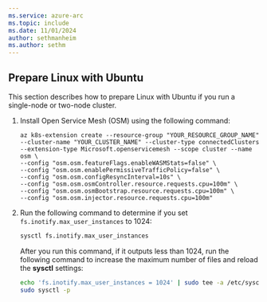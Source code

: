 ```yaml
---
ms.service: azure-arc
ms.topic: include
ms.date: 11/01/2024
author: sethmanheim
ms.author: sethm
---
```


## Prepare Linux with Ubuntu

This section describes how to prepare Linux with Ubuntu if you run a single-node or two-node cluster.

1. Install Open Service Mesh (OSM) using the following command:

   ```azurecli
   az k8s-extension create --resource-group "YOUR_RESOURCE_GROUP_NAME" --cluster-name "YOUR_CLUSTER_NAME" --cluster-type connectedClusters --extension-type Microsoft.openservicemesh --scope cluster --name osm \
   --config "osm.osm.featureFlags.enableWASMStats=false" \
   --config "osm.osm.enablePermissiveTrafficPolicy=false" \
   --config "osm.osm.configResyncInterval=10s" \
   --config "osm.osm.osmController.resource.requests.cpu=100m" \
   --config "osm.osm.osmBootstrap.resource.requests.cpu=100m" \
   --config "osm.osm.injector.resource.requests.cpu=100m"
   ```

1. Run the following command to determine if you set `fs.inotify.max_user_instances` to 1024:

   ```bash
   sysctl fs.inotify.max_user_instances
   ```

   After you run this command, if it outputs less than 1024, run the following command to increase the maximum number of files and reload the **sysctl** settings:

   ```bash
   echo 'fs.inotify.max_user_instances = 1024' | sudo tee -a /etc/sysctl.conf
   sudo sysctl -p
   ```

